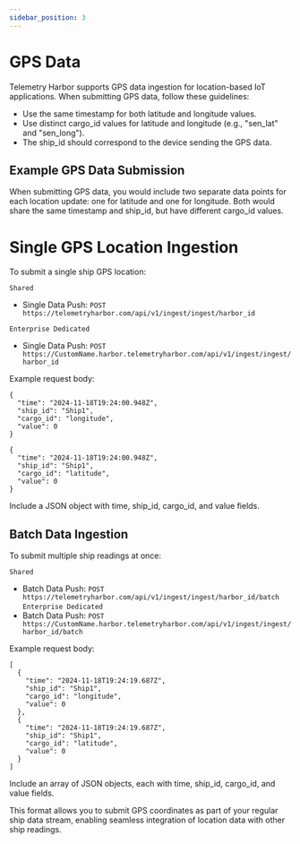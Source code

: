 ```yaml
---
sidebar_position: 3
---
```


# GPS Data

Telemetry Harbor supports GPS data ingestion for location-based IoT applications. When submitting GPS data, follow these guidelines:

- Use the same timestamp for both latitude and longitude values.
- Use distinct cargo_id values for latitude and longitude (e.g., "sen_lat" and "sen_long").
- The ship_id should correspond to the device sending the GPS data.

## Example GPS Data Submission

When submitting GPS data, you would include two separate data points for each location update: one for latitude and one for longitude. Both would share the same timestamp and ship_id, but have different cargo_id values.

# Single GPS Location Ingestion

To submit a single ship GPS location:

`Shared`
- Single Data Push: `POST https://telemetryharbor.com/api/v1/ingest/ingest/harbor_id`

`Enterprise Dedicated`
- Single Data Push: `POST https://CustomName.harbor.telemetryharbor.com/api/v1/ingest/ingest/harbor_id`

Example request body:
```
{
  "time": "2024-11-18T19:24:00.948Z",
  "ship_id": "Ship1",
  "cargo_id": "longitude",
  "value": 0
}
```
```
{
  "time": "2024-11-18T19:24:00.948Z",
  "ship_id": "Ship1",
  "cargo_id": "latitude",
  "value": 0
}
```

Include a JSON object with time, ship_id, cargo_id, and value fields.

## Batch Data Ingestion

To submit multiple ship readings at once:

`Shared`
- Batch Data Push: `POST https://telemetryharbor.com/api/v1/ingest/ingest/harbor_id/batch`
`Enterprise Dedicated`
- Batch Data Push: `POST https://CustomName.harbor.telemetryharbor.com/api/v1/ingest/ingest/harbor_id/batch`

Example request body:
```
[
  {
    "time": "2024-11-18T19:24:19.687Z",
    "ship_id": "Ship1",
    "cargo_id": "longitude",
    "value": 0
  },
  {
    "time": "2024-11-18T19:24:19.687Z",
    "ship_id": "Ship1",
    "cargo_id": "latitude",
    "value": 0
  }
]
```
Include an array of JSON objects, each with time, ship_id, cargo_id, and value fields.

This format allows you to submit GPS coordinates as part of your regular ship data stream, enabling seamless integration of location data with other ship readings.
